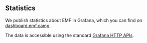 Statistics
--

We publish statistics about EMF in Grafana, which you can find on [dashboard.emf.camp](dashboard.emf.camp).

The data is accessible using the standard [Grafana HTTP APIs](https://grafana.com/docs/grafana/latest/http_api/data_source/).
